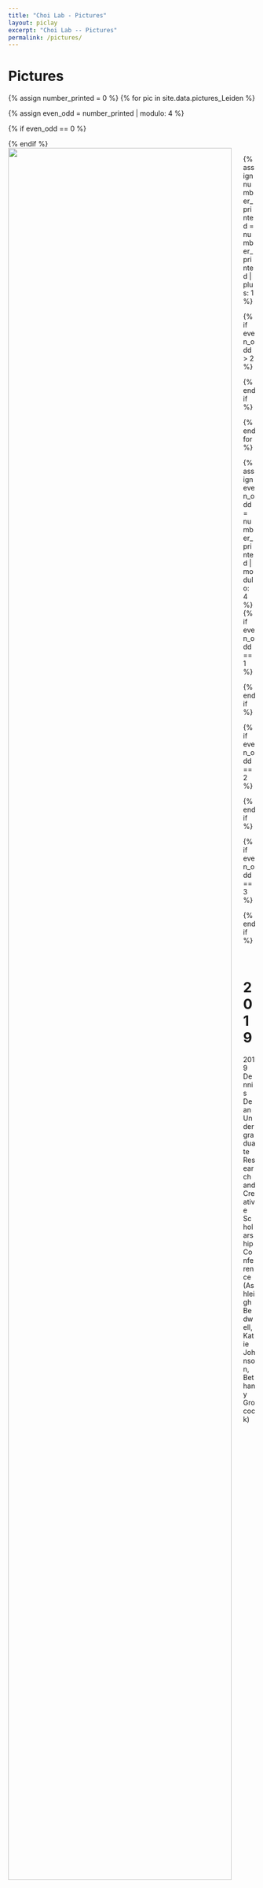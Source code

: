 ```yaml
---
title: "Choi Lab - Pictures"
layout: piclay
excerpt: "Choi Lab -- Pictures"
permalink: /pictures/
---
```


# Pictures

{% assign number_printed = 0 %}
{% for pic in site.data.pictures_Leiden %}

{% assign even_odd = number_printed | modulo: 4 %}

{% if even_odd == 0 %}
<div class="row">
{% endif %}

<div class="col-sm-3 clearfix">
<img src="{{ site.url }}{{ site.baseurl }}/images/labpic/{{ pic.image }}" class="img-responsive" width="95%" style="float: left" />
</div>

{% assign number_printed = number_printed | plus: 1 %}

{% if even_odd > 2 %}
</div>
{% endif %}


{% endfor %}

{% assign even_odd = number_printed | modulo: 4 %}
{% if even_odd == 1 %}
</div>
{% endif %}

{% if even_odd == 2 %}
</div>
{% endif %}

{% if even_odd == 3 %}
</div>
{% endif %}

<p> &nbsp; </p>

# 2019
2019 Dennis Dean Undergraduate Research and Creative Scholarship Conference (Ashleigh Bedwell, Katie Johnson, Bethany Grocock)
<figure>
<img src="{{ site.url }}{{ site.baseurl }}/images/labpic/URA_2019_0419.png" width="60%">
</figure>
